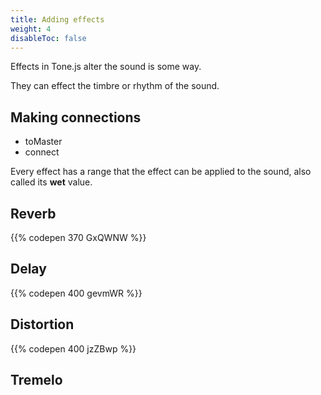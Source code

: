 ```yaml
---
title: Adding effects
weight: 4
disableToc: false
---
```


Effects in Tone.js alter the sound is some way.

They can effect the timbre or rhythm of the sound.

## Making connections

* toMaster
* connect

Every effect has a range that the effect can be applied to the sound, also called its **wet** value.

## Reverb

{{% codepen 370 GxQWNW %}}

## Delay

{{% codepen 400 gevmWR %}}

## Distortion

{{% codepen 400 jzZBwp %}}

## Tremelo
